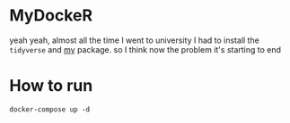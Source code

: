# MyDockeR
yeah yeah, almost all the time I went to university I had to install the `tidyverse` and [my](https://github.com/AlisonRP/fastrep) package. so I think now the problem it's starting to end




# How to run 

```code 
docker-compose up -d
```
